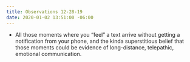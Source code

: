 ```yaml
---
title: Observations 12-28-19
date: 2020-01-02 13:51:00 -06:00
---
```


- All those moments where you “feel” a text arrive without getting a notification from your phone, and the kinda superstitious belief that those moments could be evidence of long-distance, telepathic, emotional communication.